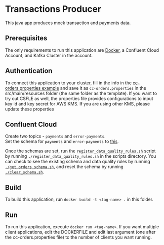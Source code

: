 #  Transactions Producer

This java app produces mock transaction and payments data.

## Prerequisites
The only requirements to run this application are [Docker](https://docs.docker.com/engine/install/), a Confluent Cloud Account, and Kafka Cluster in the account. 

## Authentication
To connect this application to your cluster, fill in the info in the [cc-orders.properties example](src/main/resources/cc-orders.properties.example) and save it as `cc-orders.properties` in the src/main/resources folder (the same folder as the template).
If you want to try out CSFLE as well, the properties file provides configurations to input key id and key secret for AWS KMS. If you are using other KMS, please update these properties

## Confluent Cloud
 Create two topics - `payments` and `error-payments`.  
 Set the schema for `payments` and `error-payments` to [this](src/main/datacontracts/avro/payments-value.avsc). 

Once the schemas are set, run the [`register_data_quality_rules.sh`](scripts/register_data_quality_rules.sh) script by running `./register_data_quality_rules.sh` in the scripts directory.  You can check to see the existing schema and data quality rules by running [`./get_orders_schema.sh`](scripts/get_orders_schema.sh), and reset the schema by running [`./clear_schema.sh`](scripts/clear_schema.sh).

## Build
To build this application, run `docker build -t <tag-name> .` in this folder.

## Run
To run this application, execute `docker run <tag-name>`. 
If you want multiple client applications, edit the DOCKERFILE and edit last argument (one after the cc-orders.properties file) to the number of clients you want running.
